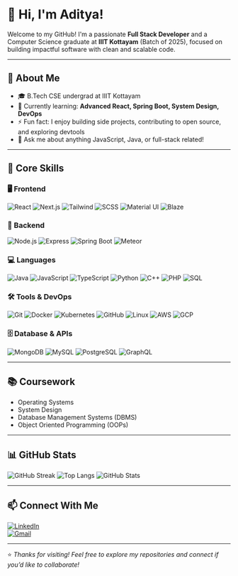 # 👋 Hi, I'm Aditya!

Welcome to my GitHub! I'm a passionate **Full Stack Developer** and a Computer Science graduate at **IIIT Kottayam** (Batch of 2025), focused on building impactful software with clean and scalable code.

---

## 🚀 About Me

- 🎓 B.Tech CSE undergrad at IIIT Kottayam  
- 🌱 Currently learning: **Advanced React, Spring Boot, System Design, DevOps**  
- ⚡ Fun fact: I enjoy building side projects, contributing to open source, and exploring devtools  
- 💬 Ask me about anything JavaScript, Java, or full-stack related!

---

## 🧠 Core Skills

### 🖥️ Frontend
![React](https://img.shields.io/badge/-React-61DAFB?style=flat&logo=React&logoColor=black)
![Next.js](https://img.shields.io/badge/-Next.js-000000?style=flat&logo=next.js)
![Tailwind](https://img.shields.io/badge/-Tailwind_CSS-06B6D4?style=flat&logo=tailwind-css&logoColor=white)
![SCSS](https://img.shields.io/badge/-SCSS-CC6699?style=flat&logo=sass&logoColor=white)
![Material UI](https://img.shields.io/badge/-Material_UI-007FFF?style=flat&logo=mui)
![Blaze](https://img.shields.io/badge/-Blaze-FF7139?style=flat)

### 🧩 Backend
![Node.js](https://img.shields.io/badge/-Node.js-339933?style=flat&logo=node.js&logoColor=white)
![Express](https://img.shields.io/badge/-Express.js-000000?style=flat&logo=express&logoColor=white)
![Spring Boot](https://img.shields.io/badge/-Spring_Boot-6DB33F?style=flat&logo=spring-boot)
![Meteor](https://img.shields.io/badge/-Meteor-DF2A2A?style=flat&logo=meteor&logoColor=white)

### 💻 Languages
![Java](https://img.shields.io/badge/-Java-007396?style=flat&logo=java&logoColor=white)
![JavaScript](https://img.shields.io/badge/-JavaScript-F7DF1E?style=flat&logo=javascript&logoColor=black)
![TypeScript](https://img.shields.io/badge/-TypeScript-3178C6?style=flat&logo=typescript&logoColor=white)
![Python](https://img.shields.io/badge/-Python-3776AB?style=flat&logo=python&logoColor=white)
![C++](https://img.shields.io/badge/-C++-00599C?style=flat&logo=c%2b%2b)
![PHP](https://img.shields.io/badge/-PHP-777BB4?style=flat&logo=php&logoColor=white)
![SQL](https://img.shields.io/badge/-SQL-003B57?style=flat&logo=postgresql&logoColor=white)

### 🛠️ Tools & DevOps
![Git](https://img.shields.io/badge/-Git-F05032?style=flat&logo=git&logoColor=white)
![Docker](https://img.shields.io/badge/-Docker-2496ED?style=flat&logo=docker&logoColor=white)
![Kubernetes](https://img.shields.io/badge/-Kubernetes-326CE5?style=flat&logo=kubernetes&logoColor=white)
![GitHub](https://img.shields.io/badge/-GitHub-181717?style=flat&logo=github)
![Linux](https://img.shields.io/badge/-Linux-FCC624?style=flat&logo=linux&logoColor=black)
![AWS](https://img.shields.io/badge/-AWS-232F3E?style=flat&logo=amazon-aws)
![GCP](https://img.shields.io/badge/-GCP-4285F4?style=flat&logo=google-cloud)

### 🗄️ Database & APIs
![MongoDB](https://img.shields.io/badge/-MongoDB-47A248?style=flat&logo=mongodb&logoColor=white)
![MySQL](https://img.shields.io/badge/-MySQL-4479A1?style=flat&logo=mysql&logoColor=white)
![PostgreSQL](https://img.shields.io/badge/-PostgreSQL-4169E1?style=flat&logo=postgresql&logoColor=white)
![GraphQL](https://img.shields.io/badge/-GraphQL-E10098?style=flat&logo=graphql&logoColor=white)

---

## 📚 Coursework
- Operating Systems
- System Design
- Database Management Systems (DBMS)
- Object Oriented Programming (OOPs)

---

## 📊 GitHub Stats

![GitHub Streak](https://github-readme-streak-stats.herokuapp.com?user=your-github-username&theme=tokyonight&date_format=M%20j%5B%2C%20Y%5D)
![Top Langs](https://github-readme-stats.vercel.app/api/top-langs/?username=your-github-username&layout=compact&theme=tokyonight)
![GitHub Stats](https://github-readme-stats.vercel.app/api?username=your-github-username&show_icons=true&theme=tokyonight)

---

## 📫 Connect With Me

[![LinkedIn](https://img.shields.io/badge/-LinkedIn-0077B5?style=flat&logo=linkedin&logoColor=white)](https://www.linkedin.com/in/your-linkedin)  
[![Gmail](https://img.shields.io/badge/-Gmail-D14836?style=flat&logo=gmail&logoColor=white)](mailto:your.email@gmail.com)

---

⭐️ *Thanks for visiting! Feel free to explore my repositories and connect if you’d like to collaborate!*
